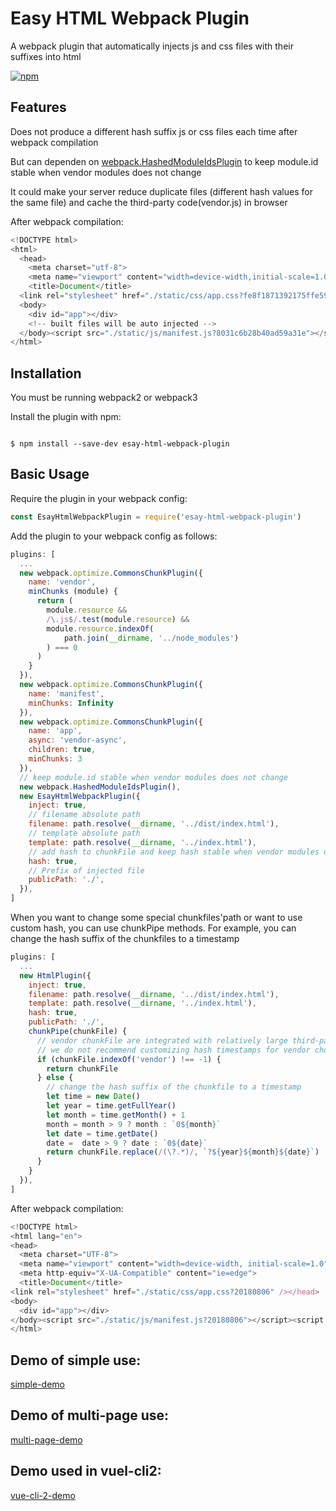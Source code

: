 Easy HTML Webpack Plugin
========================================

A webpack plugin that automatically injects js and css files with their suffixes into html

[![npm](https://img.shields.io/npm/v/easy-html-webpack-plugin.svg?style=flat-square)](https://www.npmjs.com/package/easy-html-webpack-plugin)

Features
------------

Does not produce a different hash suffix js or css files each time after webpack compilation

But can dependen on [webpack.HashedModuleIdsPlugin](https://github.com/webpack/webpack/blob/master/lib/HashedModuleIdsPlugin.js) to keep module.id stable when vendor modules does not change

It could make your server  reduce duplicate files (different hash values for the same file) and cache the third-party code(vendor.js) in browser

After webpack compilation:
```javascript
<!DOCTYPE html>
<html>
  <head>
    <meta charset="utf-8">
    <meta name="viewport" content="width=device-width,initial-scale=1.0">
    <title>Document</title>
  <link rel="stylesheet" href="./static/css/app.css?fe8f1871392175ffe592" /></head>
  <body>
    <div id="app"></div>
    <!-- built files will be auto injected -->
  </body><script src="./static/js/manifest.js?8031c6b28b40ad59a31e"></script><script src="./static/js/vendor.js?bd0ae558bdc3f0975439"></script><script src="./static/js/app.js?fe8f1871392175ffe592"></script>
</html>
```

Installation
------------
You must be running webpack2 or webpack3

Install the plugin with npm:
```shell

$ npm install --save-dev esay-html-webpack-plugin
```
Basic Usage
-----------
Require the plugin in your webpack config:

```javascript
const EsayHtmlWebpackPlugin = require('esay-html-webpack-plugin')
```

Add the plugin to your webpack config as follows:


```javascript
plugins: [
  ...
  new webpack.optimize.CommonsChunkPlugin({
    name: 'vendor',
    minChunks (module) {
      return (
        module.resource &&
        /\.js$/.test(module.resource) &&
        module.resource.indexOf(
            path.join(__dirname, '../node_modules')
        ) === 0
      )
    }
  }),
  new webpack.optimize.CommonsChunkPlugin({
    name: 'manifest',
    minChunks: Infinity
  }),
  new webpack.optimize.CommonsChunkPlugin({
    name: 'app',
    async: 'vendor-async',
    children: true,
    minChunks: 3
  }),
  // keep module.id stable when vendor modules does not change
  new webpack.HashedModuleIdsPlugin(),
  new EsayHtmlWebpackPlugin({
    inject: true,
    // filename absolute path
    filename: path.resolve(__dirname, '../dist/index.html'),
    // template absolute path
    template: path.resolve(__dirname, '../index.html'),
    // add hash to chunkFile and keep hash stable when vendor modules does not change
    hash: true,
    // Prefix of injected file
    publicPath: './',
  }),
]
```

When you want to change some special chunkfiles'path or want to use custom hash, you can use  chunkPipe methods.
For example, you can change the hash suffix of the chunkfiles to a timestamp
```javascript
plugins: [
  ...
  new HtmlPlugin({
    inject: true,
    filename: path.resolve(__dirname, '../dist/index.html'),
    template: path.resolve(__dirname, '../index.html'),
    hash: true,
    publicPath: './',
    chunkPipe(chunkFile) {
      // vendor chunkFile are integrated with relatively large third-party libraries and need to be cached
      // we do not recommend customizing hash timestamps for vendor chunkFile
      if (chunkFile.indexOf('vendor') !== -1) {
        return chunkFile
      } else {
        // change the hash suffix of the chunkfile to a timestamp
        let time = new Date()
        let year = time.getFullYear()
        let month = time.getMonth() + 1
        month = month > 9 ? month : `0${month}`
        let date = time.getDate()
        date =  date > 9 ? date : `0${date}`
        return chunkFile.replace(/(\?.*)/, `?${year}${month}${date}`)
      }
    }
  }),
]
```

After webpack compilation:
```javascript
<!DOCTYPE html>
<html lang="en">
<head>
  <meta charset="UTF-8">
  <meta name="viewport" content="width=device-width, initial-scale=1.0">
  <meta http-equiv="X-UA-Compatible" content="ie=edge">
  <title>Document</title>
<link rel="stylesheet" href="./static/css/app.css?20180806" /></head>
<body>
  <div id="app"></div>
</body><script src="./static/js/manifest.js?20180806"></script><script src="./static/js/vendor.js?353bb65c911ef49e0804"></script><script src="./static/js/app.js?20180806"></script>
</html>

```

Demo of simple use:
------------
[simple-demo](https://github.com/kallsave/easy-html-webpack-plugin/tree/master/demo/simple-demo)

Demo of multi-page use:
------------
[multi-page-demo](https://github.com/kallsave/easy-html-webpack-plugin/tree/master/demo/multi-page-demo)


Demo used in vuel-cli2:
------------
[vue-cli-2-demo](https://github.com/kallsave/easy-html-webpack-plugin/tree/master/demo/vue-cli-2-demo)












